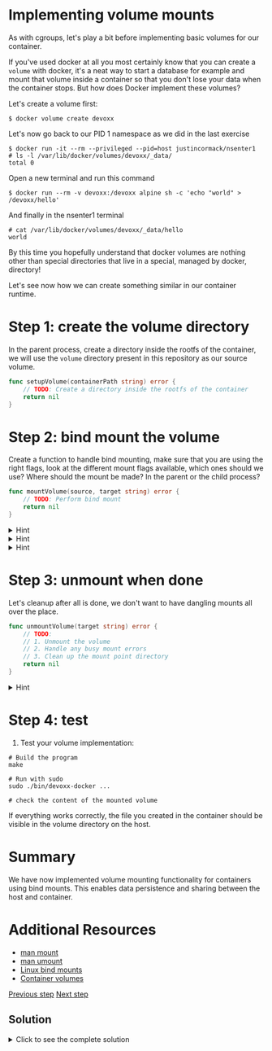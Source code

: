 # Implementing volume mounts

As with cgroups, let's play a bit before implementing basic volumes for our
container.

If you've used docker at all you most certainly know that you can create a
`volume` with docker, it's a neat way to start a database for example and mount
that volume inside a container so that you don't lose your data when the
container stops. But how does Docker implement these volumes?

Let's create a volume first:

```console
$ docker volume create devoxx
```

Let's now go back to our PID 1 namespace as we did in the last exercise

```console
$ docker run -it --rm --privileged --pid=host justincormack/nsenter1
# ls -l /var/lib/docker/volumes/devoxx/_data/
total 0
```

Open a new terminal and run this command

```console
$ docker run --rm -v devoxx:/devoxx alpine sh -c 'echo "world" > /devoxx/hello'
```

And finally in the nsenter1 terminal

```console
# cat /var/lib/docker/volumes/devoxx/_data/hello
world
```

By this time you hopefully understand that docker volumes are nothing other than
special directories that live in a special, managed by docker, directory!

Let's see now how we can create something similar in our container runtime.

# Step 1: create the volume directory

In the parent process, create a directory inside the rootfs of the container, we
will use the `volume` directory present in this repository as our source volume.

```go
func setupVolume(containerPath string) error {
	// TODO: Create a directory inside the rootfs of the container
	return nil
}
```

# Step 2: bind mount the volume

Create a function to handle bind mounting, make sure that you are using the
right flags, look at the different mount flags available, which ones should we
use? Where should the mount be made? In the parent or the child process?

```go
func mountVolume(source, target string) error {
	// TODO: Perform bind mount
	return nil
}
```

<details>
<summary>Hint</summary>

Use the `syscall.Mount` function

</details>

<details>
<summary>Hint</summary>

Don't forget to give the mount call the `syscall.MS_PRIVATE` flags, this ensures
that this mount stays private for our current mount namespace.

</details>

<details>
<summary>Hint</summary>

Since this mount is for the container, the mount should be done in the child
process i.e. in the process that lives in a new namespace.

</details>

# Step 3: unmount when done

Let's cleanup after all is done, we don't want to have dangling mounts all over
the place.

```go
func unmountVolume(target string) error {
	// TODO:
	// 1. Unmount the volume
	// 2. Handle any busy mount errors
	// 3. Clean up the mount point directory
	return nil
}
```

<details>
<summary>Hint</summary>

Look at `syscall.Unmount` function

</details>

# Step 4: test

1. Test your volume implementation:

```console
# Build the program
make

# Run with sudo
sudo ./bin/devoxx-docker ...

# check the content of the mounted volume
```

If everything works correctly, the file you created in the container should be visible in the volume directory on the host.

# Summary

We have now implemented volume mounting functionality for containers using bind
mounts. This enables data persistence and sharing between the host and
container.

# Additional Resources

- [man mount](https://man7.org/linux/man-pages/man2/mount.2.html)
- [man umount](https://man7.org/linux/man-pages/man2/umount.2.html)
- [Linux bind
  mounts](https://man7.org/linux/man-pages/man8/mount.8.html#BIND_MOUNT_OPERATION)
- [Container volumes](https://docs.docker.com/storage/volumes/)

[Previous step](./05-cgroups.md) [Next step](07-network.md)

## Solution

<details>
<summary>Click to see the complete solution</summary>

```go
const (
	CGROUP_ROOT = "/sys/fs/cgroup"
	MEMORY_MAX  = "104857600"    // 100MB memory limit
	CPU_MAX     = "50000 100000" // 50ms per 100ms period
	VOLUME_ROOT = "/volumes"     // Base directory for volumes
)

func main() {
	if len(os.Args) < 2 {
		log.Fatal("Not enough arguments")
	}

	switch os.Args[1] {
	case "child":
		if len(os.Args) < 3 {
			log.Fatal("Missing image name")
		}
		if err := child(os.Args[2]); err != nil {
			log.Fatal(err)
		}
	case "pull":
		if len(os.Args) < 3 {
			log.Fatal("Missing image name")
		}
		if err := pull(os.Args[2]); err != nil {
			log.Fatal(err)
		}
	case "run":
		if len(os.Args) < 4 {
			log.Fatal("Missing image name or command")
		}
		if err := run(); err != nil {
			log.Fatal(err)
		}
	default:
		log.Fatal("Unknown command", os.Args[1])
	}
}

func pull(image string) error {
	fmt.Printf("Pulling %s\n", image)
	puller := remote.NewImagePuller(image)
	if err := puller.Pull(); err != nil {
		return fmt.Errorf("pull failed: %w", err)
	}
	fmt.Println("Pulling done")
	return nil
}

func setupCgroups() error {
	// Create base cgroup directory
	cgroupPath := filepath.Join(CGROUP_ROOT, "devoxx-docker")
	if err := os.MkdirAll(cgroupPath, 0755); err != nil {
		return fmt.Errorf("failed to create cgroup directory: %w", err)
	}

	// Set memory limit
	memoryMaxPath := filepath.Join(cgroupPath, "memory.max")
	if err := os.WriteFile(memoryMaxPath, []byte(MEMORY_MAX), 0644); err != nil {
		return fmt.Errorf("failed to set memory limit: %w", err)
	}

	// Set CPU limit
	cpuMaxPath := filepath.Join(cgroupPath, "cpu.max")
	if err := os.WriteFile(cpuMaxPath, []byte(CPU_MAX), 0644); err != nil {
		return fmt.Errorf("failed to set CPU limit: %w", err)
	}

	fmt.Printf("Created cgroup at %s with memory limit %s and CPU limit %s\n",
		cgroupPath, MEMORY_MAX, CPU_MAX)

	return nil
}

func addProcessToCgroup(pid int) error {
	cgroupPath := filepath.Join(CGROUP_ROOT, "devoxx-docker")
	procsPath := filepath.Join(cgroupPath, "cgroup.procs")

	// Write PID to cgroup.procs
	if err := os.WriteFile(procsPath, []byte(fmt.Sprintf("%d", pid)), 0644); err != nil {
		return fmt.Errorf("failed to add process to cgroup: %w", err)
	}

	fmt.Printf("Added process %d to cgroup %s\n", pid, cgroupPath)
	return nil
}

func setupVolume(containerPath string) error {
	// Create the volume directory if it doesn't exist
	if err := os.MkdirAll(containerPath, 0755); err != nil {
		return fmt.Errorf("failed to create volume directory: %w", err)
	}

	fmt.Printf("Created volume directory at %s\n", containerPath)
	return nil
}

func mountVolume(source, target string) error {
	// Ensure target directory exists
	if err := os.MkdirAll(target, 0755); err != nil {
		return fmt.Errorf("failed to create mount point: %w", err)
	}

	// Perform bind mount
	flags := syscall.MS_BIND | syscall.MS_REC | syscall.MS_PRIVATE
	if err := syscall.Mount(source, target, "", uintptr(flags), ""); err != nil {
		return fmt.Errorf("failed to bind mount volume: %w", err)
	}

	fmt.Printf("Mounted volume from %s to %s\n", source, target)
	return nil
}

func unmountVolume(target string) error {
	// Try to unmount
	if err := syscall.Unmount(target, syscall.MNT_DETACH); err != nil {
		if err == syscall.EBUSY {
			// If mount is busy, retry with force unmount
			fmt.Printf("Mount point busy, attempting force unmount of %s\n", target)
			if err := syscall.Unmount(target, syscall.MNT_FORCE); err != nil {
				return fmt.Errorf("failed to force unmount volume: %w", err)
			}
		} else {
			return fmt.Errorf("failed to unmount volume: %w", err)
		}
	}

	// Clean up the mount point directory
	if err := os.RemoveAll(target); err != nil {
		return fmt.Errorf("failed to remove mount point directory: %w", err)
	}

	fmt.Printf("Unmounted and cleaned up volume at %s\n", target)
	return nil
}

func child(image string) error {
	// Print the PID of the current process
	fmt.Println("CHILD: Hello from child, my pid is", os.Getpid())

	// Print a simple message
	fmt.Println("Hello from child")

	// Set container hostname
	if err := syscall.Sethostname([]byte("container")); err != nil {
		return err
	}

	// Print new hostname to verify the change
	hostname, err := os.Hostname()
	if err != nil {
		return err
	}
	fmt.Printf("CHILD Hostname: %s\n", hostname)

	// Set up volume mounts if specified
	if len(os.Args) > 4 && os.Args[4] == "-v" {
		volumeSpec := os.Args[5]
		parts := strings.Split(volumeSpec, ":")
		if len(parts) != 2 {
			return fmt.Errorf("invalid volume specification: %s", volumeSpec)
		}

		source := filepath.Join(VOLUME_ROOT, parts[0])
		target := filepath.Join("/", parts[1])

		if err := mountVolume(source, target); err != nil {
			return err
		}

		// Register cleanup handler
		defer unmountVolume(target)
	}

	// Execute the command
	cmd := exec.Command(os.Args[3], os.Args[4:]...)
	cmd.Stdin = os.Stdin
	cmd.Stdout = os.Stdout
	cmd.Stderr = os.Stderr

	return cmd.Run()
}

func run() error {
	// Create a unique volume path for this container
	volumePath := filepath.Join(VOLUME_ROOT, fmt.Sprintf("vol-%d", time.Now().UnixNano()))

	if err := setupVolume(volumePath); err != nil {
		return err
	}

	cmd := exec.Command("/proc/self/exe", append([]string{"child"}, os.Args[2:]...)...)

	cmd.Stdin = os.Stdin
	cmd.Stdout = os.Stdout
	cmd.Stderr = os.Stderr

	cmd.SysProcAttr = &syscall.SysProcAttr{
		Cloneflags: syscall.CLONE_NEWUTS | syscall.CLONE_NEWPID | syscall.CLONE_NEWNS,
	}

	if err := cmd.Start(); err != nil {
		return fmt.Errorf("start failed: %w", err)
	}

	if err := cmd.Wait(); err != nil {
		return fmt.Errorf("wait failed: %w", err)
	}

	fmt.Printf("Container exited with code %d\n", cmd.ProcessState.ExitCode())
	return nil
}
```
</details>
